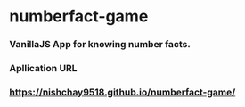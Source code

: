 # numberfact-game

### VanillaJS App for knowing number facts.

### Apllication URL
### https://nishchay9518.github.io/numberfact-game/
